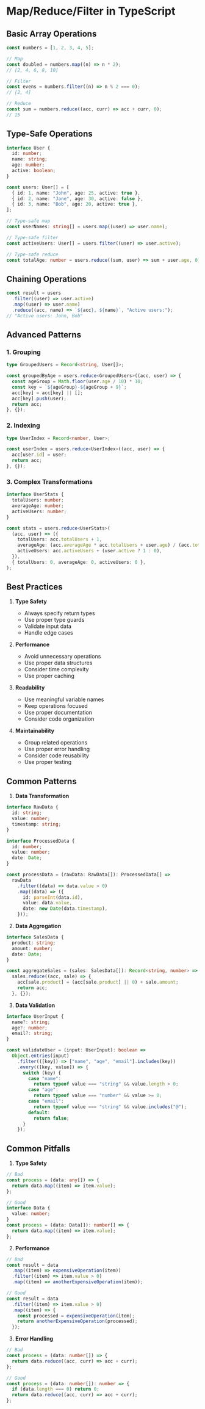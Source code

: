 # Map/Reduce/Filter in TypeScript

## Basic Array Operations

```typescript
const numbers = [1, 2, 3, 4, 5];

// Map
const doubled = numbers.map((n) => n * 2);
// [2, 4, 6, 8, 10]

// Filter
const evens = numbers.filter((n) => n % 2 === 0);
// [2, 4]

// Reduce
const sum = numbers.reduce((acc, curr) => acc + curr, 0);
// 15
```

## Type-Safe Operations

```typescript
interface User {
  id: number;
  name: string;
  age: number;
  active: boolean;
}

const users: User[] = [
  { id: 1, name: "John", age: 25, active: true },
  { id: 2, name: "Jane", age: 30, active: false },
  { id: 3, name: "Bob", age: 20, active: true },
];

// Type-safe map
const userNames: string[] = users.map((user) => user.name);

// Type-safe filter
const activeUsers: User[] = users.filter((user) => user.active);

// Type-safe reduce
const totalAge: number = users.reduce((sum, user) => sum + user.age, 0);
```

## Chaining Operations

```typescript
const result = users
  .filter((user) => user.active)
  .map((user) => user.name)
  .reduce((acc, name) => `${acc}, ${name}`, "Active users:");
// "Active users: John, Bob"
```

## Advanced Patterns

### 1. Grouping

```typescript
type GroupedUsers = Record<string, User[]>;

const groupedByAge = users.reduce<GroupedUsers>((acc, user) => {
  const ageGroup = Math.floor(user.age / 10) * 10;
  const key = `${ageGroup}-${ageGroup + 9}`;
  acc[key] = acc[key] || [];
  acc[key].push(user);
  return acc;
}, {});
```

### 2. Indexing

```typescript
type UserIndex = Record<number, User>;

const userIndex = users.reduce<UserIndex>((acc, user) => {
  acc[user.id] = user;
  return acc;
}, {});
```

### 3. Complex Transformations

```typescript
interface UserStats {
  totalUsers: number;
  averageAge: number;
  activeUsers: number;
}

const stats = users.reduce<UserStats>(
  (acc, user) => ({
    totalUsers: acc.totalUsers + 1,
    averageAge: (acc.averageAge * acc.totalUsers + user.age) / (acc.totalUsers + 1),
    activeUsers: acc.activeUsers + (user.active ? 1 : 0),
  }),
  { totalUsers: 0, averageAge: 0, activeUsers: 0 },
);
```

## Best Practices

1. **Type Safety**

   - Always specify return types
   - Use proper type guards
   - Validate input data
   - Handle edge cases

2. **Performance**

   - Avoid unnecessary operations
   - Use proper data structures
   - Consider time complexity
   - Use proper caching

3. **Readability**

   - Use meaningful variable names
   - Keep operations focused
   - Use proper documentation
   - Consider code organization

4. **Maintainability**
   - Group related operations
   - Use proper error handling
   - Consider code reusability
   - Use proper testing

## Common Patterns

1. **Data Transformation**

```typescript
interface RawData {
  id: string;
  value: number;
  timestamp: string;
}

interface ProcessedData {
  id: number;
  value: number;
  date: Date;
}

const processData = (rawData: RawData[]): ProcessedData[] =>
  rawData
    .filter((data) => data.value > 0)
    .map((data) => ({
      id: parseInt(data.id),
      value: data.value,
      date: new Date(data.timestamp),
    }));
```

2. **Data Aggregation**

```typescript
interface SalesData {
  product: string;
  amount: number;
  date: Date;
}

const aggregateSales = (sales: SalesData[]): Record<string, number> =>
  sales.reduce((acc, sale) => {
    acc[sale.product] = (acc[sale.product] || 0) + sale.amount;
    return acc;
  }, {});
```

3. **Data Validation**

```typescript
interface UserInput {
  name?: string;
  age?: number;
  email?: string;
}

const validateUser = (input: UserInput): boolean =>
  Object.entries(input)
    .filter(([key]) => ["name", "age", "email"].includes(key))
    .every(([key, value]) => {
      switch (key) {
        case "name":
          return typeof value === "string" && value.length > 0;
        case "age":
          return typeof value === "number" && value >= 0;
        case "email":
          return typeof value === "string" && value.includes("@");
        default:
          return false;
      }
    });
```

## Common Pitfalls

1. **Type Safety**

```typescript
// Bad
const process = (data: any[]) => {
  return data.map((item) => item.value);
};

// Good
interface Data {
  value: number;
}
const process = (data: Data[]): number[] => {
  return data.map((item) => item.value);
};
```

2. **Performance**

```typescript
// Bad
const result = data
  .map((item) => expensiveOperation(item))
  .filter((item) => item.value > 0)
  .map((item) => anotherExpensiveOperation(item));

// Good
const result = data
  .filter((item) => item.value > 0)
  .map((item) => {
    const processed = expensiveOperation(item);
    return anotherExpensiveOperation(processed);
  });
```

3. **Error Handling**

```typescript
// Bad
const process = (data: number[]) => {
  return data.reduce((acc, curr) => acc + curr);
};

// Good
const process = (data: number[]): number => {
  if (data.length === 0) return 0;
  return data.reduce((acc, curr) => acc + curr);
};
```
